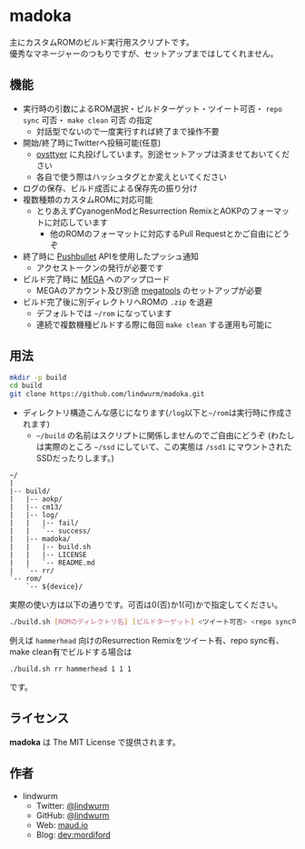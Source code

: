 # madoka

主にカスタムROMのビルド実行用スクリプトです。  
優秀なマネージャーのつもりですが、セットアップまではしてくれません。

## 機能

- 実行時の引数によるROM選択・ビルドターゲット・ツイート可否・ `repo sync` 可否・ `make clean` 可否 の指定
    - 対話型でないので一度実行すれば終了まで操作不要
- 開始/終了時にTwitterへ投稿可能(任意)
    - [oysttyer](https://github.com/oysttyer/oysttyer) に丸投げしています。別途セットアップは済ませておいてください
    - 各自で使う際はハッシュタグとか変えといてください
- ログの保存、ビルド成否による保存先の振り分け
- 複数種類のカスタムROMに対応可能
    - とりあえずCyanogenModとResurrection RemixとAOKPのフォーマットに対応しています
        - 他のROMのフォーマットに対応するPull Requestとかご自由にどうぞ
- 終了時に [Pushbullet](https://www.pushbullet.com/) APIを使用したプッシュ通知
    - アクセストークンの発行が必要です
- ビルド完了時に [MEGA](https://mega.nz) へのアップロード
    - MEGAのアカウント及び別途 [megatools](https://megatools.megous.com/) のセットアップが必要
- ビルド完了後に別ディレクトリへROMの `.zip` を退避
    - デフォルトでは `~/rom` になっています
    - 連続で複数機種ビルドする際に毎回 `make clean` する運用も可能に

## 用法

```bash
mkdir -p build
cd build
git clone https://github.com/lindwurm/madoka.git
```

- ディレクトリ構造こんな感じになります(`/log`以下と`~/rom`は実行時に作成されます)
    - `~/build` の名前はスクリプトに関係しませんのでご自由にどうぞ (わたしは実際のところ `~/ssd` にしていて、この実態は `/ssd1` にマウントされたSSDだったりします。)

```
~/
|
|-- build/
|   |-- aokp/
|   |-- cm13/
|   |-- log/
|   |   |-- fail/
|   |   `-- success/
|   |-- madoka/
|   |   |-- build.sh
|   |   |-- LICENSE
|   |   `-- README.md
|   `-- rr/
`-- rom/  
    `-- ${device}/
```

実際の使い方は以下の通りです。可否は0(否)か1(可)かで指定してください。

```bash
./build.sh [ROMのディレクトリ名] [ビルドターゲット] <ツイート可否> <repo sync可否> <make clean可否>
```

例えば `hammerhead` 向けのResurrection Remixをツイート有、repo sync有、make clean有でビルドする場合は

```
./build.sh rr hammerhead 1 1 1
```

です。

## ライセンス

**madoka** は The MIT License で提供されます。

## 作者

- lindwurm
    - Twitter: [@lindwurm](https://twitter.com/lindwurm)
    - GitHub: [@lindwurm](https://github.com/lindwurm)
    - Web: [maud.io](https://maud.io)
    - Blog: [dev:mordiford](http://dev.maud.io)
